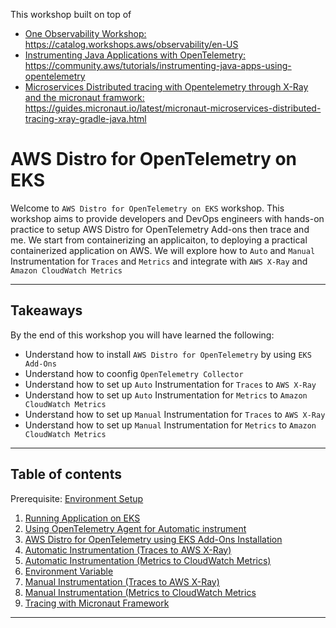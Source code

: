 This workshop built on top of 
- [One Observability Workshop: ](https://catalog.workshops.aws/observability/en-US) https://catalog.workshops.aws/observability/en-US
- [Instrumenting Java Applications with OpenTelemetry: ](https://community.aws/tutorials/instrumenting-java-apps-using-opentelemetry)https://community.aws/tutorials/instrumenting-java-apps-using-opentelemetry
- [Microservices Distributed  tracing with Opentelemetry through X-Ray and the micronaut framwork: ](https://guides.micronaut.io/latest/micronaut-microservices-distributed-tracing-xray-gradle-java.html)https://guides.micronaut.io/latest/micronaut-microservices-distributed-tracing-xray-gradle-java.html

# AWS Distro for OpenTelemetry on EKS

Welcome to `AWS Distro for OpenTelemetry on EKS` workshop. This workshop aims to provide developers and DevOps engineers with hands-on practice to setup AWS Distro for OpenTelemetry Add-ons then trace and me. We start from containerizing an applicaiton, to deploying a practical containerized application on AWS. We will explore how to `Auto` and `Manual` Instrumentation for `Traces` and `Metrics` and integrate with `AWS X-Ray` and `Amazon CloudWatch Metrics`

---
## Takeaways
By the end of this workshop you will have learned the following:

- Understand how to install `AWS Distro for OpenTelemetry` by using `EKS Add-Ons`
- Understand how to coonfig `OpenTelemetry Collector`
- Understand how to set up `Auto` Instrumentation for `Traces` to `AWS X-Ray`
- Understand how to set up `Auto` Instrumentation for `Metrics` to `Amazon CloudWatch Metrics`
- Understand how to set up `Manual` Instrumentation for `Traces` to `AWS X-Ray`
- Understand how to set up `Manual` Instrumentation for `Metrics` to `Amazon CloudWatch Metrics`

---

## Table of contents

Prerequisite: [Environment Setup](0-environment-setup.md)

1. [Running Application on EKS](1-eks-app.md)
2. [Using OpenTelemetry Agent for Automatic instrument](2-eks-app-otel-agent.md)
3. [AWS Distro for OpenTelemetry using EKS Add-Ons Installation](3-eks-adot-add-on.md)
4. [Automatic Instrumentation (Traces to AWS X-Ray)](4-auto-trace-x-ray.md)
5. [Automatic Instrumentation (Metrics to CloudWatch Metrics)](5-auto-metrics-cloudwatch.md)
6. [Environment Variable](6-environment-variable.md)
7. [Manual Instrumentation (Traces to AWS X-Ray)](7-manual-trace-x-ray.md)
8. [Manual Instrumentation (Metrics to CloudWatch Metrics](8-manual-metrics-cloudwatch.md)
9. [Tracing with Micronaut Framework](9-tracing-with-micronaut.md)

---
